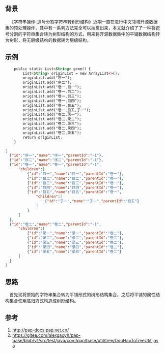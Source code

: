 ## 背景

&ensp;&ensp;《字符串操作-逗号分割字符串转树形结构》近期一直在进行中文领域开源数据集的预处理操作，其中有一系列方法完全可以抽离出来，本文就介绍了了一种将逗号分割的字符串集合转为树形结构的方式，用来将开源数据集中的平铺数据结构转为树形，将无层级结构的数据转为层级结构。

## 示例

```html
    public static List<String> gene() {
        List<String> originList = new ArrayList<>();
        originList.add("序一");
        originList.add("序二");
        originList.add("卷一,目一");
        originList.add("卷一,目二");
        originList.add("卷一,目三");
        originList.add("卷一,目四");
        originList.add("卷一,目五");
        originList.add("卷一,目五,子一");
        originList.add("卷二,录一");
        originList.add("卷二,录二");
        originList.add("卷二,录三");
        originList.add("卷二,录四");
        originList.add("卷二,录五");
        return originList;
    }
```

```json
[ 
  {"id":"序一","name":"序一","parentId":"-1"},
  {"id":"序二","name":"序二","parentId":"-1"},
  {"id":"卷一","name":"卷一","parentId":"-1",
      "children":[
          {"id":"目一","name":"目一","parentId":"卷一"},
          {"id":"目二","name":"目二","parentId":"卷一"},
          {"id":"目三","name":"目三","parentId":"卷一"},
          {"id":"目四","name":"目四","parentId":"卷一"},
          {"id":"目五","name":"目五","parentId":"卷一",
              "children":[
                  {"id":"子一","name":"子一","parentId":"目五"}
              ]
          }
      ]
  },
  {"id":"卷二","name":"卷二","parentId":"-1",
      "children":[
          {"id":"录一","name":"录一","parentId":"卷二"},
          {"id":"录二","name":"录二","parentId":"卷二"},
          {"id":"录三","name":"录三","parentId":"卷二"},
          {"id":"录四","name":"录四","parentId":"卷二"},
          {"id":"录五","name":"录五","parentId":"卷二"}
      ]
  }
]
```

## 思路

&ensp;&ensp;首先现将原始的字符串集合转为平铺形式的树形结构集合，之后将平铺的属性结构集合使用递归方式构造成树形结构。

## 参考
1. http://pap-docs.pap.net.cn/
2. https://gitee.com/alexgaoyh/pap-base/blob/v1/src/test/java/com/pap/base/util/tree/DouHaoToTreeUtil.java

